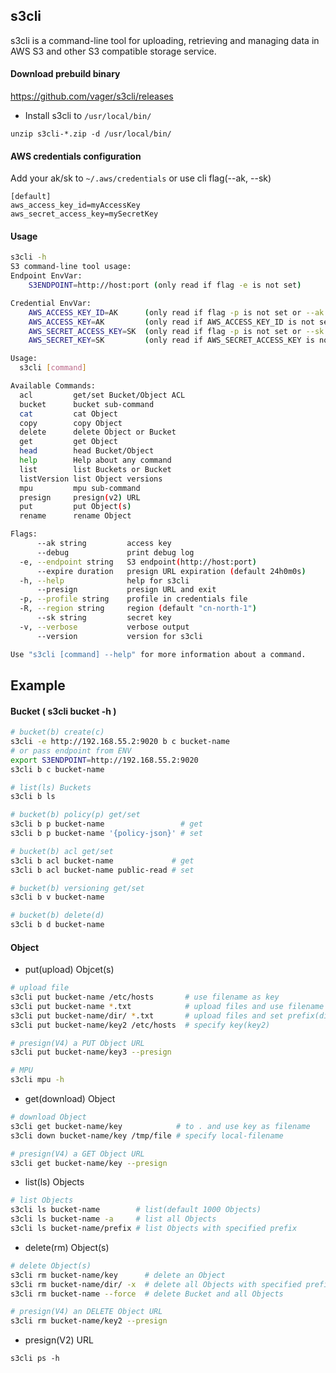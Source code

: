 ## s3cli
s3cli is a command-line tool for uploading, retrieving and managing data in AWS S3 and other S3 compatible storage service.

#### Download prebuild binary
https://github.com/vager/s3cli/releases  
- Install s3cli to `/usr/local/bin/`  
```
unzip s3cli-*.zip -d /usr/local/bin/
```

#### AWS credentials configuration
Add your ak/sk to `~/.aws/credentials` or use cli flag(--ak, --sk)
```
[default]
aws_access_key_id=myAccessKey
aws_secret_access_key=mySecretKey
```

#### Usage
```sh
s3cli -h
S3 command-line tool usage:
Endpoint EnvVar:
	S3ENDPOINT=http://host:port (only read if flag -e is not set)

Credential EnvVar:
	AWS_ACCESS_KEY_ID=AK      (only read if flag -p is not set or --ak is not set)
	AWS_ACCESS_KEY=AK         (only read if AWS_ACCESS_KEY_ID is not set)
	AWS_SECRET_ACCESS_KEY=SK  (only read if flag -p is not set or --sk is not set)
	AWS_SECRET_KEY=SK         (only read if AWS_SECRET_ACCESS_KEY is not set)

Usage:
  s3cli [command]

Available Commands:
  acl         get/set Bucket/Object ACL
  bucket      bucket sub-command
  cat         cat Object
  copy        copy Object
  delete      delete Object or Bucket
  get         get Object
  head        head Bucket/Object
  help        Help about any command
  list        list Buckets or Bucket
  listVersion list Object versions
  mpu         mpu sub-command
  presign     presign(v2) URL
  put         put Object(s)
  rename      rename Object

Flags:
      --ak string         access key
      --debug             print debug log
  -e, --endpoint string   S3 endpoint(http://host:port)
      --expire duration   presign URL expiration (default 24h0m0s)
  -h, --help              help for s3cli
      --presign           presign URL and exit
  -p, --profile string    profile in credentials file
  -R, --region string     region (default "cn-north-1")
      --sk string         secret key
  -v, --verbose           verbose output
      --version           version for s3cli

Use "s3cli [command] --help" for more information about a command.
```

## Example
#### Bucket ( s3cli bucket -h )
```sh
# bucket(b) create(c)
s3cli -e http://192.168.55.2:9020 b c bucket-name
# or pass endpoint from ENV
export S3ENDPOINT=http://192.168.55.2:9020
s3cli b c bucket-name

# list(ls) Buckets
s3cli b ls

# bucket(b) policy(p) get/set
s3cli b p bucket-name                 # get
s3cli b p bucket-name '{policy-json}' # set

# bucket(b) acl get/set
s3cli b acl bucket-name             # get
s3cli b acl bucket-name public-read # set

# bucket(b) versioning get/set
s3cli b v bucket-name

# bucket(b) delete(d)  
s3cli b d bucket-name
```

#### Object
- put(upload) Objcet(s)  
```sh
# upload file
s3cli put bucket-name /etc/hosts       # use filename as key
s3cli put bucket-name *.txt            # upload files and use filename as key
s3cli put bucket-name/dir/ *.txt       # upload files and set prefix(dir/) to all uploaded Object
s3cli put bucket-name/key2 /etc/hosts  # specify key(key2)

# presign(V4) a PUT Object URL
s3cli put bucket-name/key3 --presign

# MPU
s3cli mpu -h
```
- get(download) Object  
```sh
# download Object
s3cli get bucket-name/key            # to . and use key as filename
s3cli down bucket-name/key /tmp/file # specify local-filename

# presign(V4) a GET Object URL
s3cli get bucket-name/key --presign
```

- list(ls) Objects  
```sh
# list Objects
s3cli ls bucket-name        # list(default 1000 Objects)
s3cli ls bucket-name -a     # list all Objects
s3cli ls bucket-name/prefix # list Objects with specified prefix
```

- delete(rm) Object(s)  
```sh
# delete Object(s)
s3cli rm bucket-name/key      # delete an Object
s3cli rm bucket-name/dir/ -x  # delete all Objects with specified prefix(dir/)
s3cli rm bucket-name --force  # delete Bucket and all Objects

# presign(V4) an DELETE Object URL
s3cli rm bucket-name/key2 --presign
```

- presign(V2) URL  
```
s3cli ps -h
```